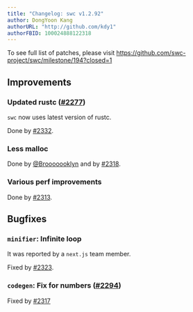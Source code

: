 ```yaml
---
title: "Changelog: swc v1.2.92"
author: DongYoon Kang
authorURL: "http://github.com/kdy1"
authorFBID: 100024888122318
---
```


To see full list of patches, please visit https://github.com/swc-project/swc/milestone/194?closed=1

## Improvements

### Updated rustc ([#2277](https://github.com/swc-project/swc/issues/2277))

`swc` now uses latest version of rustc.

Done by [#2332](https://github.com/swc-project/swc/pull/2332).

### Less malloc

Done by [@Brooooooklyn](https://github.com/Brooooooklyn) and by [#2318](https://github.com/swc-project/swc/pull/2318).

### Various perf improvements

Done by [#2313](https://github.com/swc-project/swc/pull/2313).

## Bugfixes

### `minifier`: Infinite loop

It was reported by a `next.js` team member.

Fixed by [#2323](https://github.com/swc-project/swc/pull/2323).

### `codegen`: Fix for numbers ([#2294](https://github.com/swc-project/swc/issues/2294))

Fixed by [#2317](https://github.com/swc-project/swc/pull/2317)
